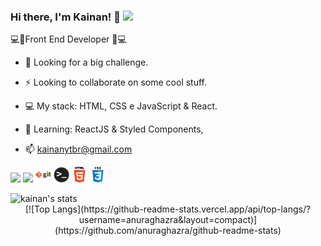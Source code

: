### Hi there, I'm Kainan! 👋 <code><img height="20" src="https://cdn.staticaly.com/gh/hjnilsson/country-flags/master/svg/br.svg"></code>

💻🌟Front End Developer 🌟💻 



- 🚀 Looking for a big challenge.   
- ⚡ Looking to collaborate  on some cool stuff.   
- 💻 My stack: HTML, CSS e JavaScript & React.   
- 📘 Learning: ReactJS & Styled Components,    


- 📫 kainanytbr@gmail.com    



<code><a href="https://www.javascript.com/" target="_blank"><img height="25" src="https://www.vectorlogo.zone/logos/javascript/javascript-horizontal.svg"></a></code>
<code><a href="https://reactjs.org/" target="_blank"><img height="25" src="https://www.vectorlogo.zone/logos/reactjs/reactjs-ar21.svg"></a></code>
<code><img height="25" src="https://raw.githubusercontent.com/github/explore/80688e429a7d4ef2fca1e82350fe8e3517d3494d/topics/git/git.png"></code>
<code><img height="25" src="https://raw.githubusercontent.com/github/explore/80688e429a7d4ef2fca1e82350fe8e3517d3494d/topics/terminal/terminal.png"></code>
<code><img height="25" src="https://raw.githubusercontent.com/github/explore/80688e429a7d4ef2fca1e82350fe8e3517d3494d/topics/html/html.png"></code>
<code><img height="25" src="https://raw.githubusercontent.com/github/explore/80688e429a7d4ef2fca1e82350fe8e3517d3494d/topics/css/css.png"></code>

<div align="left">
  <img width="530em" src="https://github-readme-stats.vercel.app/api?username=kainangb&show_icons=true&theme=vision-friendly-dark" alt="kainan's stats"/>

</div>

<div align="center">[![Top Langs](https://github-readme-stats.vercel.app/api/top-langs/?username=anuraghazra&layout=compact)](https://github.com/anuraghazra/github-readme-stats)</div>
